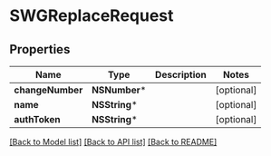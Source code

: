 # SWGReplaceRequest

## Properties
Name | Type | Description | Notes
------------ | ------------- | ------------- | -------------
**changeNumber** | **NSNumber*** |  | [optional] 
**name** | **NSString*** |  | [optional] 
**authToken** | **NSString*** |  | [optional] 

[[Back to Model list]](../README.md#documentation-for-models) [[Back to API list]](../README.md#documentation-for-api-endpoints) [[Back to README]](../README.md)


